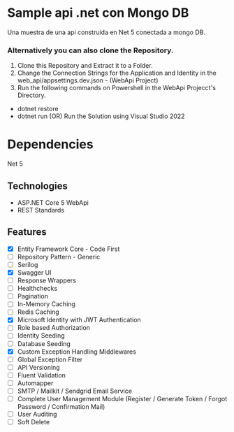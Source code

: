 # Sample api .net con Mongo DB
Una muestra de una api construida en Net 5 conectada a mongo DB.

### Alternatively you can also clone the Repository.

1. Clone this Repository and Extract it to a Folder.
3. Change the Connection Strings for the Application and Identity in the web_api/appsettings.dev.json - (WebApi Project)
2. Run the following commands on Powershell in the WebApi Projecct's Directory.
- dotnet restore 
- dotnet run (OR) Run the Solution using Visual Studio 2022

# Dependencies
  Net 5  

## Technologies
- ASP.NET Core 5 WebApi
- REST Standards

## Features
- [x] Entity Framework Core - Code First
- [ ] Repository Pattern - Generic
- [ ] Serilog
- [x] Swagger UI
- [ ] Response Wrappers
- [ ] Healthchecks
- [ ] Pagination
- [ ] In-Memory Caching
- [ ] Redis Caching
- [x] Microsoft Identity with JWT Authentication
- [ ] Role based Authorization
- [ ] Identity Seeding
- [ ] Database Seeding
- [x] Custom Exception Handling Middlewares
- [ ] Global Exception Filter
- [ ] API Versioning
- [ ] Fluent Validation
- [ ] Automapper
- [ ] SMTP / Mailkit / Sendgrid Email Service
- [ ] Complete User Management Module (Register / Generate Token / Forgot Password / Confirmation Mail)
- [ ] User Auditing
- [ ] Soft Delete
